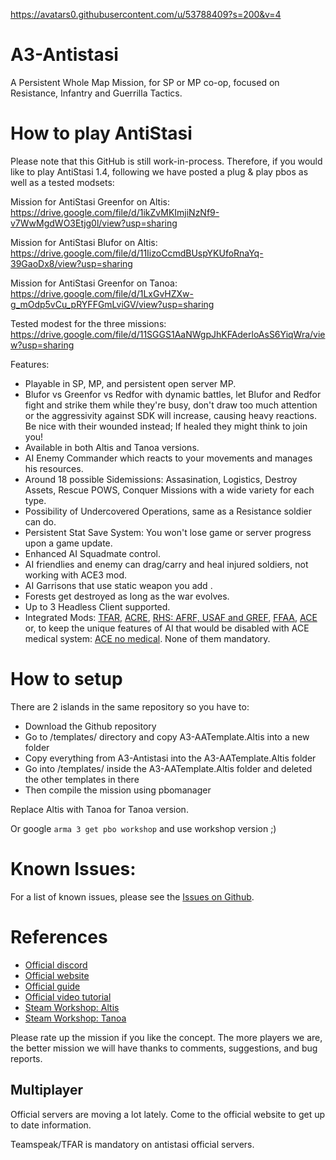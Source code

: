 https://avatars0.githubusercontent.com/u/53788409?s=200&v=4
# A3-Antistasi

A Persistent Whole Map Mission, for SP or MP co-op, focused on Resistance, Infantry and Guerrilla Tactics.


# How to play AntiStasi
Please note that this GitHub is still work-in-process.
Therefore, if you would like to play AntiStasi 1.4, following we have posted a plug & play pbos as well as a tested modsets:

Mission for AntiStasi Greenfor on Altis:
https://drive.google.com/file/d/1ikZvMKImjiNzNf9-v7WwMgdWO3Etjg0l/view?usp=sharing

Mission for AntiStasi Blufor on Altis:
https://drive.google.com/file/d/11IizoCcmdBUspYKUfoRnaYq-39GaoDx8/view?usp=sharing

Mission for AntiStasi Greenfor on Tanoa:
https://drive.google.com/file/d/1LxGvHZXw-g_mOdp5vCu_pRYFFGmLviGV/view?usp=sharing


Tested modest for the three missions:
https://drive.google.com/file/d/11SGGS1AaNWgpJhKFAderloAsS6YiqWra/view?usp=sharing


Features:

- Playable in SP, MP, and persistent open server MP.
- Blufor vs Greenfor vs Redfor with dynamic battles, let Blufor and Redfor fight and strike them while they're busy, don't draw too much attention or the aggressivity against SDK will increase, causing heavy reactions. Be nice with their wounded instead; If healed they might think to join you!
- Available in both Altis and Tanoa versions.
- AI Enemy Commander which reacts to your movements and manages his resources.
- Around 18 possible Sidemissions: Assasination, Logistics, Destroy Assets, Rescue POWS, Conquer Missions with a wide variety for each type.
- Possibility of Undercovered Operations, same as a Resistance soldier can do.
- Persistent Stat Save System: You won't lose game or server progress upon a game update.
- Enhanced AI Squadmate control.
- AI friendlies and enemy can drag/carry and heal injured soldiers, not working with ACE3 mod.
- AI Garrisons that use static weapon you add .
- Forests get destroyed as long as the war evolves.
- Up to 3 Headless Client supported.
- Integrated Mods: [TFAR](https://steamcommunity.com/sharedfiles/filedetails/?id=620019431), [ACRE](https://steamcommunity.com/sharedfiles/filedetails/?id=751965892&searchtext=acre), [RHS: AFRF, USAF and GREF](https://steamcommunity.com/workshop/filedetails/?id=843770737), [FFAA](https://steamcommunity.com/sharedfiles/filedetails/?id=820994401&searchtext=FFAA), [ACE](https://steamcommunity.com/sharedfiles/filedetails/?id=463939057) or, to keep the unique features of AI that would be disabled with ACE medical system: [ACE no medical](https://steamcommunity.com/sharedfiles/filedetails/?id=1316471790). None of them mandatory.

# How to setup

There are 2 islands in the same repository so you have to:
- Download the Github repository
- Go to /templates/ directory and copy A3-AATemplate.Altis into a new folder
- Copy everything from A3-Antistasi into the A3-AATemplate.Altis folder
- Go into /templates/ inside the A3-AATemplate.Altis folder and deleted the other templates in there
- Then compile the mission using pbomanager

Replace Altis with Tanoa for Tanoa version.

Or google `arma 3 get pbo workshop` and use workshop version ;)

# Known Issues:
For a list of known issues, please see the [Issues on Github](https://github.com/official-antistasi-community/A3-Antistasi-1.4/issues).

# References

- [Official discord](https://discord.gg/t7JD7eT)
- [Official website](http://a3antistasi.enjin.com/)
- [Official guide](https://docs.google.com/document/d/1cCptf8Uo-mBHRhIqx1BPznECzgRqwJuj70AGjiI6KOI/edit)
- [Official video tutorial](https://www.youtube.com/watch?v=nebLG3Jhrbk)
- [Steam Workshop: Altis](https://steamcommunity.com/sharedfiles/filedetails/?id=378941393)
- [Steam Workshop: Tanoa](http://steamcommunity.com/sharedfiles/filedetails/?id=750430992)

Please rate up the mission if you like the concept. The more players we are, the better mission we will have thanks to comments, suggestions, and bug reports.

## Multiplayer
Official servers are moving a lot lately.
Come to the official website to get up to date information.

Teamspeak/TFAR is mandatory on antistasi official servers.

